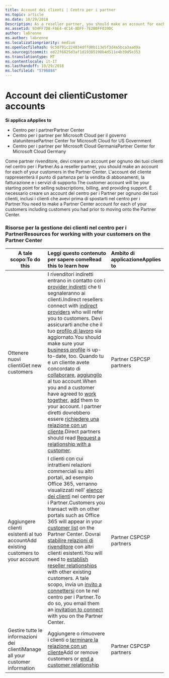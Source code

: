 ```yaml
---
title: Account dei clienti | Centro per i partner
ms.topic: article
ms.date: 10/29/2018
Description: As a reseller partner, you should make an account for each of your customers in Partner Center. The customer account will be your starting point for selling subscriptions, billing, and providing support.
ms.assetid: 934FF7D8-FAE4-4C14-8DFF-7E2B0FF039DC
author: labrenne
ms.author: labrenne
ms.localizationpriority: medium
ms.openlocfilehash: 9c50791c224834dffd0b113e5f3d4a5bca3aad9a
ms.sourcegitcommit: ed22f6825d3af1d19385198b4d511e4b39d5e353
ms.translationtype: MT
ms.contentlocale: it-IT
ms.lasthandoff: 10/29/2018
ms.locfileid: "5796884"
---
```

# <a name="customer-accounts"></a><span data-ttu-id="7c2c8-102">Account dei clienti</span><span class="sxs-lookup"><span data-stu-id="7c2c8-102">Customer accounts</span></span>

**<span data-ttu-id="7c2c8-103">Si applica a</span><span class="sxs-lookup"><span data-stu-id="7c2c8-103">Applies to</span></span>**

-  <span data-ttu-id="7c2c8-104">Centro per i partner</span><span class="sxs-lookup"><span data-stu-id="7c2c8-104">Partner Center</span></span>
-  <span data-ttu-id="7c2c8-105">Centro per i partner per Microsoft Cloud per il governo statunitense</span><span class="sxs-lookup"><span data-stu-id="7c2c8-105">Partner Center for Microsoft Cloud for US Government</span></span>
-  <span data-ttu-id="7c2c8-106">Centro per i partner per Microsoft Cloud Germania</span><span class="sxs-lookup"><span data-stu-id="7c2c8-106">Partner Center for Microsoft Cloud Germany</span></span>

<span data-ttu-id="7c2c8-107">Come partner rivenditore, devi creare un account per ognuno dei tuoi clienti nel centro per i Partner.</span><span class="sxs-lookup"><span data-stu-id="7c2c8-107">As a reseller partner, you should make an account for each of your customers in the Partner Center.</span></span> <span data-ttu-id="7c2c8-108">L'account del cliente rappresenterà il punto di partenza per la vendita di abbonamenti, la fatturazione e i servizi di supporto.</span><span class="sxs-lookup"><span data-stu-id="7c2c8-108">The customer account will be your starting point for selling subscriptions, billing, and providing support.</span></span> <span data-ttu-id="7c2c8-109">È necessario creare un account del centro per i Partner per ognuno dei tuoi clienti, inclusi i clienti che avevi prima di spostarti nel centro per i Partner.</span><span class="sxs-lookup"><span data-stu-id="7c2c8-109">You need to make a Partner Center account for each of your customers including customers you had prior to moving onto the Partner Center.</span></span>

### <a name="resources-for-working-with-your-customers-on-the-partner-center"></a><span data-ttu-id="7c2c8-110">Risorse per la gestione dei clienti nel centro per i Partner</span><span class="sxs-lookup"><span data-stu-id="7c2c8-110">Resources for working with your customers on the Partner Center</span></span>

|**<span data-ttu-id="7c2c8-111">A tale scopo:</span><span class="sxs-lookup"><span data-stu-id="7c2c8-111">To do this</span></span>**   |**<span data-ttu-id="7c2c8-112">Leggi questo contenuto per sapere come</span><span class="sxs-lookup"><span data-stu-id="7c2c8-112">Read this to learn how</span></span>**   |**<span data-ttu-id="7c2c8-113">Ambito di applicazione</span><span class="sxs-lookup"><span data-stu-id="7c2c8-113">Applies to</span></span>**|
|-----------------|:----------------------------|:--------------|
|<span data-ttu-id="7c2c8-114">Ottenere nuovi clienti</span><span class="sxs-lookup"><span data-stu-id="7c2c8-114">Get new customers</span></span>|<span data-ttu-id="7c2c8-115">I rivenditori indiretti entrano in contatto con i [provider indiretti](indirect-reseller-tasks-in-partner-center.md) che ti segnaleranno ai clienti.</span><span class="sxs-lookup"><span data-stu-id="7c2c8-115">Indirect resellers connect with [indirect providers](indirect-reseller-tasks-in-partner-center.md) who will refer you to customers.</span></span> <span data-ttu-id="7c2c8-116">Devi assicurarti anche che il tuo [profilo di lavoro](create-a-marketing-profile.md) sia aggiornato.</span><span class="sxs-lookup"><span data-stu-id="7c2c8-116">You should make sure your [business profile](create-a-marketing-profile.md) is up-to-date, too.</span></span> <span data-ttu-id="7c2c8-117">Quando tu e un cliente avete concordato di [collaborare](responding-to-referrals.md), [aggiungilo](add-a-new-customer.md) al tuo account.</span><span class="sxs-lookup"><span data-stu-id="7c2c8-117">When you and a customer have agreed to [work together](responding-to-referrals.md), [add](add-a-new-customer.md) them to your account.</span></span> <span data-ttu-id="7c2c8-118">I partner diretti dovrebbero essere [richiedere una relazione con un cliente](request-a-relationship-with-a-customer.md).</span><span class="sxs-lookup"><span data-stu-id="7c2c8-118">Direct partners should read [ Request a relationship with a customer](request-a-relationship-with-a-customer.md).</span></span>|<span data-ttu-id="7c2c8-119">Partner CSP</span><span class="sxs-lookup"><span data-stu-id="7c2c8-119">CSP partners</span></span>|
|<span data-ttu-id="7c2c8-120">Aggiungere clienti esistenti al tuo account</span><span class="sxs-lookup"><span data-stu-id="7c2c8-120">Add existing customers to your account</span></span>   | <span data-ttu-id="7c2c8-121">I clienti con cui intrattieni relazioni commerciali su altri portali, ad esempio Office 365, verranno visualizzati nell' [elenco dei clienti](see-your-customer-list.md) nel centro per i Partner.</span><span class="sxs-lookup"><span data-stu-id="7c2c8-121">Customers you transact with on other portals such as Office 365 will appear in your [customer list](see-your-customer-list.md) on the Partner Center.</span></span> <span data-ttu-id="7c2c8-122">Dovrai [stabilire relazioni di rivenditore](indirect-reseller-tasks-in-partner-center.md) con altri clienti esistenti.</span><span class="sxs-lookup"><span data-stu-id="7c2c8-122">You will need to [establish reseller relationships](indirect-reseller-tasks-in-partner-center.md) with other existing customers.</span></span> <span data-ttu-id="7c2c8-123">A tale scopo, invia un [invito a connettersi](responding-to-referrals.md) con te nel centro per i Partner.</span><span class="sxs-lookup"><span data-stu-id="7c2c8-123">To do so, you email them an [invitation to connect](responding-to-referrals.md) with you on the Partner Center.</span></span>   | <span data-ttu-id="7c2c8-124">Partner CSP</span><span class="sxs-lookup"><span data-stu-id="7c2c8-124">CSP partners</span></span>   |
|<span data-ttu-id="7c2c8-125">Gestire tutte le informazioni dei clienti</span><span class="sxs-lookup"><span data-stu-id="7c2c8-125">Manage all your customer information</span></span>   | <span data-ttu-id="7c2c8-126">Aggiungere o rimuovere i clienti o [terminare la relazione con un cliente](remove-a-relationship.md)</span><span class="sxs-lookup"><span data-stu-id="7c2c8-126">Add or remove customers or [end a customer relationship](remove-a-relationship.md)</span></span>|   <span data-ttu-id="7c2c8-127">Partner CSP</span><span class="sxs-lookup"><span data-stu-id="7c2c8-127">CSP partners</span></span> |